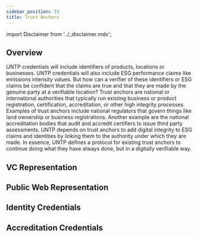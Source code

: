 ```yaml
---
sidebar_position: 33
title: Trust Anchors
---
```


import Disclaimer from '../\_disclaimer.mdx';

<Disclaimer />

## Overview

UNTP credentials will include identifiers of products, locations or businesses.  UNTP credentials will also include ESG performance claims like emissions intensity values. But how can a verifier of these identifiers or ESG claims be confident that the claims are true and that they are made by the genuine party at a verifiable location? Trust anchors are national or international authorities that typically run existing business or product registration, certification, accreditation, or other high integrity processes. Examples of trust anchors include national regulators that govern things like land ownership or business registrations. Another example are the national accreditation bodies that audit and accredit certifiers to issue third party assessments. UNTP depends on trust anchors to add digital integrity to ESG claims and identities by linking them to the authority under which they are made. In essence, UNTP defines a protocol for existing trust anchors to continue doing what they have always done, but in a digitally verifiable way.

## VC Representation

## Public Web Representation

## Identity Credentials

## Accreditation Credentials


